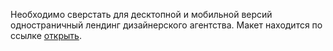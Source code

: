 Необходимо сверстать для десктопной и мобильной версий одностраничный лендинг дизайнерского агентства. Макет находится по ссылке [открыть](https://www.figma.com/design/YyFzvLAa2oOgHTrYxog2vd/IC-%22Repair-Design-Project%22-(Copy)?node-id=0-1&t=GxNDIsZU2PMVXCqk-0).
